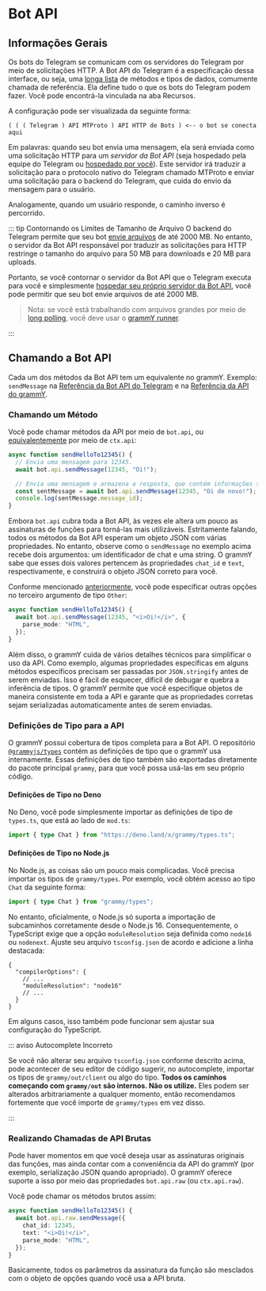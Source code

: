 # Bot API

## Informações Gerais

Os bots do Telegram se comunicam com os servidores do Telegram por meio de solicitações HTTP.
A Bot API do Telegram é a especificação dessa interface, ou seja, uma [longa lista](https://core.telegram.org/bots/api) de métodos e tipos de dados, comumente chamada de referência.
Ela define tudo o que os bots do Telegram podem fazer.
Você pode encontrá-la vinculada na aba Recursos.

A configuração pode ser visualizada da seguinte forma:

```asciiart:no-line-numbers
( ( ( Telegram ) API MTProto ) API HTTP de Bots ) <-- o bot se conecta aqui
```

Em palavras: quando seu bot envia uma mensagem, ela será enviada como uma solicitação HTTP para um _servidor da Bot API_ (seja hospedado pela equipe do Telegram ou [hospedado por você](https://core.telegram.org/bots/api#using-a-local-bot-api-server)).
Este servidor irá traduzir a solicitação para o protocolo nativo do Telegram chamado MTProto e enviar uma solicitação para o backend do Telegram, que cuida do envio da mensagem para o usuário.

Analogamente, quando um usuário responde, o caminho inverso é percorrido.

::: tip Contornando os Limites de Tamanho de Arquivo
O backend do Telegram permite que seu bot [envie arquivos](./files) de até 2000 MB.
No entanto, o servidor da Bot API responsável por traduzir as solicitações para HTTP restringe o tamanho do arquivo para 50 MB para downloads e 20 MB para uploads.

Portanto, se você contornar o servidor da Bot API que o Telegram executa para você e simplesmente [hospedar seu próprio servidor da Bot API](https://core.telegram.org/bots/api#using-a-local-bot-api-server), você pode permitir que seu bot envie arquivos de até 2000 MB.

> Nota: se você está trabalhando com arquivos grandes por meio de [long polling](./deployment-types), você deve usar o [grammY runner](../plugins/runner).

:::

## Chamando a Bot API

Cada um dos métodos da Bot API tem um equivalente no grammY.
Exemplo: `sendMessage` na [Referência da Bot API do Telegram](https://core.telegram.org/bots/api#sendmessage) e na [Referência da API do grammY](https://deno.land/x/grammy/mod.ts?s=Api#method_sendMessage_0).

### Chamando um Método

Você pode chamar métodos da API por meio de `bot.api`, ou [equivalentemente](./context#available-actions) por meio de `ctx.api`:

```ts
async function sendHelloTo12345() {
  // Envia uma mensagem para 12345.
  await bot.api.sendMessage(12345, "Oi!");

  // Envia uma mensagem e armazena a resposta, que contém informações sobre a mensagem enviada.
  const sentMessage = await bot.api.sendMessage(12345, "Oi de novo!");
  console.log(sentMessage.message_id);
}
```

Embora `bot.api` cubra toda a Bot API, às vezes ele altera um pouco as assinaturas de funções para torná-las mais utilizáveis.
Estritamente falando, todos os métodos da Bot API esperam um objeto JSON com várias propriedades.
No entanto, observe como o `sendMessage` no exemplo acima recebe dois argumentos: um identificador de chat e uma string.
O grammY sabe que esses dois valores pertencem às propriedades `chat_id` e `text`, respectivamente, e construirá o objeto JSON correto para você.

Conforme mencionado [anteriormente](./basics#sending-messages), você pode especificar outras opções no terceiro argumento de tipo `Other`:

```ts
async function sendHelloTo12345() {
  await bot.api.sendMessage(12345, "<i>Oi!</i>", {
    parse_mode: "HTML",
  });
}
```

Além disso, o grammY cuida de vários detalhes técnicos para simplificar o uso da API.
Como exemplo, algumas propriedades específicas em alguns métodos específicos precisam ser passadas por `JSON.stringify` antes de serem enviadas.
Isso é fácil de esquecer, difícil de debugar e quebra a inferência de tipos.
O grammY permite que você especifique objetos de maneira consistente em toda a API e garante que as propriedades corretas sejam serializadas automaticamente antes de serem enviadas.

### Definições de Tipo para a API

O grammY possui cobertura de tipos completa para a Bot API.
O repositório [`@grammyjs/types`](https://github.com/grammyjs/types) contém as definições de tipo que o grammY usa internamente.
Essas definições de tipo também são exportadas diretamente do pacote principal `grammy`, para que você possa usá-las em seu próprio código.

#### Definições de Tipo no Deno

No Deno, você pode simplesmente importar as definições de tipo de `types.ts`, que está ao lado de `mod.ts`:

```ts
import { type Chat } from "https://deno.land/x/grammy/types.ts";
```

#### Definições de Tipo no Node.js

No Node.js, as coisas são um pouco mais complicadas.
Você precisa importar os tipos de `grammy/types`.
Por exemplo, você obtém acesso ao tipo `Chat` da seguinte forma:

```ts
import { type Chat } from "grammy/types";
```

No entanto, oficialmente, o Node.js só suporta a importação de subcaminhos corretamente desde o Node.js 16.
Consequentemente, o TypeScript exige que a opção `moduleResolution` seja definida como `node16` ou `nodenext`.
Ajuste seu arquivo `tsconfig.json` de acordo e adicione a linha destacada:

```json{4}
{
  "compilerOptions": {
    // ...
    "moduleResolution": "node16"
    // ...
  }
}
```

Em alguns casos, isso também pode funcionar sem ajustar sua configuração do TypeScript.

::: aviso Autocomplete Incorreto

Se você não alterar seu arquivo `tsconfig.json` conforme descrito acima, pode acontecer de seu editor de código sugerir, no autocomplete, importar os tipos de `grammy/out/client` ou algo do tipo.
**Todos os caminhos começando com `grammy/out` são internos. Não os utilize.**
Eles podem ser alterados arbitrariamente a qualquer momento, então recomendamos fortemente que você importe de `grammy/types` em vez disso.

:::

### Realizando Chamadas de API Brutas

Pode haver momentos em que você deseja usar as assinaturas originais das funções, mas ainda contar com a conveniência da API do grammY (por exemplo, serialização JSON quando apropriado).
O grammY oferece suporte a isso por meio das propriedades `bot.api.raw` (ou `ctx.api.raw`).

Você pode chamar os métodos brutos assim:

```ts
async function sendHelloTo12345() {
  await bot.api.raw.sendMessage({
    chat_id: 12345,
    text: "<i>Oi!</i>",
    parse_mode: "HTML",
  });
}
```

Basicamente, todos os parâmetros da assinatura da função são mesclados com o objeto de opções quando você usa a API bruta.
